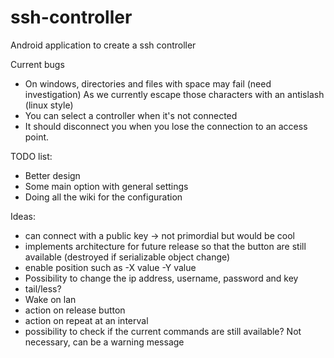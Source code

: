 ssh-controller
==============

Android application to create a ssh controller

Current bugs

- On windows, directories and files with space may fail (need investigation) As we currently escape those characters with an antislash (linux style)
- You can select a controller when it's not connected
- It should disconnect you when you lose the connection to an access point.

TODO list:

- Better design
- Some main option with general settings
- Doing all the wiki for the configuration

Ideas:

- can connect with a public key -> not primordial but would be cool
- implements architecture for future release so that the button are still available (destroyed if serializable object change)
- enable position such as -X value -Y value
- Possibility to change the ip address, username, password and key
- tail/less?
- Wake on lan
- action on release button
- action on repeat at an interval 
- possibility to check if the current commands are still available? Not necessary, can be a warning message
